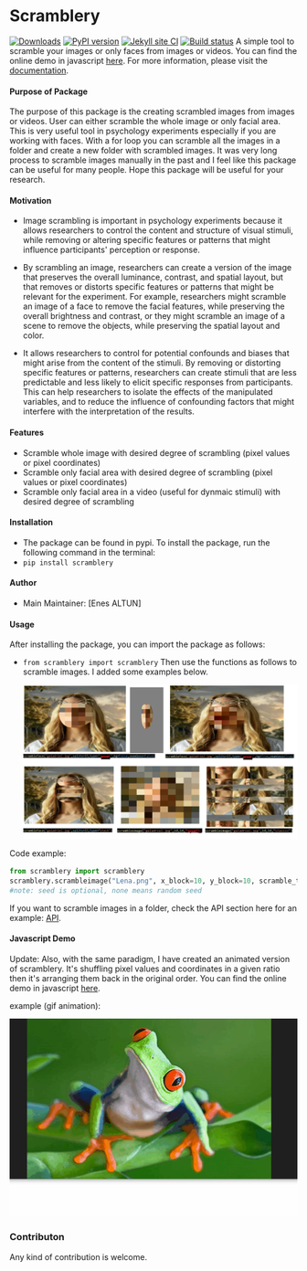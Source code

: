  # Scramblery
[![Downloads](https://pepy.tech/badge/scramblery)](https://pepy.tech/project/scramblery)
[![PyPI version](https://badge.fury.io/py/scramblery.svg)](https://badge.fury.io/py/scramblery)
[![Jekyll site CI](https://github.com/altunenes/scramblery/actions/workflows/jekyll.yml/badge.svg)](https://github.com/altunenes/scramblery/actions/workflows/jekyll.yml)
[![Build status](https://ci.appveyor.com/api/projects/status/amuravq7o2afvv65?svg=true)](https://ci.appveyor.com/project/altunenes/scramblery)
A simple tool to scramble your images or only faces from images or videos. You can find the online demo in javascript [here](https://altunenes.github.io/scramblery/scramblerydemo.html). For more information, please visit the [documentation](https://altunenes.github.io/scramblery/).


#### Purpose of Package
 The purpose of this package is the creating scrambled images from images or videos. User can either scramble the whole image or only facial area.
 This is very useful tool in psychology experiments especially if you are working with faces. With a for loop you can scramble all the images in a folder and create a new folder with scrambled images. It was very long process to scramble images manually in the past and I feel like this package can be useful for many people. Hope this package will be useful for your research.

#### Motivation

- Image scrambling is important in psychology experiments because it allows researchers to control the content and structure of visual stimuli, while removing or altering specific features or patterns that might influence participants' perception or response.

- By scrambling an image, researchers can create a version of the image that preserves the overall luminance, contrast, and spatial layout, but that removes or distorts specific features or patterns that might be relevant for the experiment. For example, researchers might scramble an image of a face to remove the facial features, while preserving the overall brightness and contrast, or they might scramble an image of a scene to remove the objects, while preserving the spatial layout and color.
  
- It allows researchers to control for potential confounds and biases that might arise from the content of the stimuli. By removing or distorting specific features or patterns, researchers can create stimuli that are less predictable and less likely to elicit specific responses from participants. This can help researchers to isolate the effects of the manipulated variables, and to reduce the influence of confounding factors that might interfere with the interpretation of the results.

#### **Features**
- Scramble whole image with desired degree of scrambling (pixel values or pixel coordinates)
- Scramble only facial area with desired degree of scrambling (pixel values or pixel coordinates)
- Scramble only facial area in a video (useful for dynmaic stimuli) with desired degree of scrambling

#### Installation
- The package can be found in pypi. To install the package, run the following command in the terminal:
- `pip install scramblery`
#### Author

  -  Main Maintainer: [Enes ALTUN]


#### Usage
After installing the package, you can import the package as follows:
- `from scramblery import scramblery`
Then use the functions as follows to scramble images. I added some examples below.

  ![8x8](./docs/assets/usage.PNG)


Code example:
```python
from scramblery import scramblery
scramblery.scrambleimage("Lena.png", x_block=10, y_block=10, scramble_type='classic',seed=None,write=True)
#note: seed is optional, none means random seed
```
If you want to scramble images in a folder, check the API section here for an example: [API](https://altunenes.github.io/scramblery/userguide/).


#### Javascript Demo

Update:
Also, with the same paradigm, I have created an animated version of scramblery. It's shuffling pixel values and coordinates in a given ratio then it's arranging them back in the original order. You can find the online demo in javascript [here](https://altunenes.github.io/scramblery/magic.html).

example (gif animation):


![example](/assets/Animation14.gif)


### Contributon
 Any kind of contribution is welcome.
